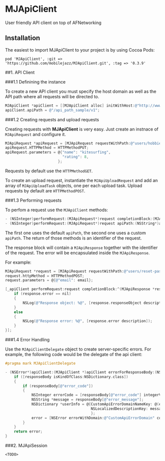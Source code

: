 # MJApiClient
User friendly API client on top of AFNetworking

## Installation
The easiest to import MJApiClient to your project is by using Cocoa Pods:

```
pod 'MJApiClient', :git => 'https://github.com/mobilejazz/MJApiClient.git', :tag => '0.3.9'
```

##1. API Client

###1.1 Definining the instance

To create a new API client you must specify the host domain as well as the API path where all requests will be directed to.

```objective-c
MJApiClient *apiClient = [[MJApiClient alloc] initWithHost:@"http://www.domain.com"];
apiClient.apiPath = @"/api_path_sample/v1";
```

###1.2 Creating requests and upload requests

Creating requests with **MJApiClient** is very easy. Just create an instnace of `MJApiRequest` and configure it.
```objective-c
MJApiRequest *apiRequest = [MJApiRequest requestWithPath:@"users/hobbies"];
apiRequest.HTTPMethod = HTTPMethodPUT;
apiRequest.parameters = @{"name": "kitesurfing",
                          "rating": 8,
                        };
```

Requests by default use the `HTTPMethodGET`.

To create an upload request, instantiate the `MJApiUploadRequest` and add an array of `MJApiUploadTask` objects, one per each upload task. Upload requests by default are `HTTPMethodPOST`.

###1.3 Performing requests

To perfom a request use the `MJApiClient` methods:

```objective-c
- (NSInteger)performRequest:(MJApiRequest*)request completionBlock:(MJApiResponseBlock)completionBlock;
- (NSInteger)performRequest:(MJApiRequest*)request apiPath:(NSString*)apiPath completionBlock:(MJApiResponseBlock)completionBlock;
```

The first one uses the default `apiPath`, the second one uses a custom `apiPath`. The return of those methods is an identifier of the request.

The response block will contain a `MJApiResponse` together with the identifier of the request. The error will be encapsulated inside the `MJApiResponse`.

For example:

```objective-c
MJApiRequest *request = [MJApiRequest requestWithPath:@"users/reset-password"];
request.httpMethod = HTTPMethodPOST;
request.parameters = @{@"email": email};

[_apiClient performRequest:request completionBlock:^(MJApiResponse *response, NSInteger key) {
    if (response.error == nil) 
    {
        NSLog(@"Response object: %@", [response.responseObject description]);
    }
    else 
    {
        NSLog(@"Response error: %@", [response.error description]);
    }
}];
```

###1.4 Error Handling

Use the `MJApiClientDelegate` object to create server-specific errors. For example, the following code would be the delegate of the api client:

```objective-c
#pragma mark MJApiClientDelegate

- (NSError*)apiClient:(MJApiClient *)apiClient errorForResponseBody:(NSDictionary *)responseBody incomingError:(NSError *)error {
    if ([responseBody isKindOfClass:NSDictionary.class]) 
    {
        if (responseBody[@"error_code"]) 
        {
            NSInteger errorCode = [responseBody[@"error_code"] integerValue];
            NSString *message = responseBody[@"error_message"];
            NSDictionary *userInfo = @{CustomApiErrorDomainNameKey: @(errorCode),
                                       NSLocalizedDescriptionKey: message,
                                       };
            error = [NSError errorWithDomain:@"CustomApiErrorDomain" code:errorCode userInfo:userInfo];
        }
    }
    return error;
}
```

###2. MJApiSession

```
<TODO>
```

